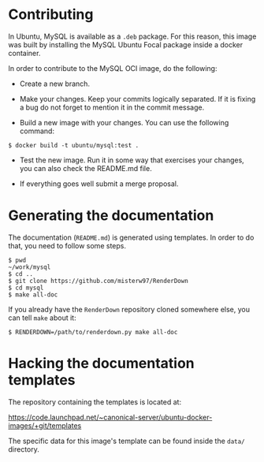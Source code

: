 # Contributing

In Ubuntu, MySQL is available as a `.deb` package.  For this reason,
this image was built by installing the MySQL Ubuntu Focal package
inside a docker container.

In order to contribute to the MySQL OCI image, do the following:

* Create a new branch.

* Make your changes. Keep your commits logically separated. If it is
  fixing a bug do not forget to mention it in the commit message.

* Build a new image with your changes. You can use the following command:

```
$ docker build -t ubuntu/mysql:test .
```

* Test the new image. Run it in some way that exercises your changes,
  you can also check the README.md file.

* If everything goes well submit a merge proposal.

# Generating the documentation

The documentation (`README.md`) is generated using templates.  In
order to do that, you need to follow some steps.

```
$ pwd
~/work/mysql
$ cd ..
$ git clone https://github.com/misterw97/RenderDown
$ cd mysql
$ make all-doc
```

If you already have the `RenderDown` repository cloned somewhere else,
you can tell `make` about it:

```
$ RENDERDOWN=/path/to/renderdown.py make all-doc
```

# Hacking the documentation templates

The repository containing the templates is located at:

https://code.launchpad.net/~canonical-server/ubuntu-docker-images/+git/templates

The specific data for this image's template can be found inside the
`data/` directory.

